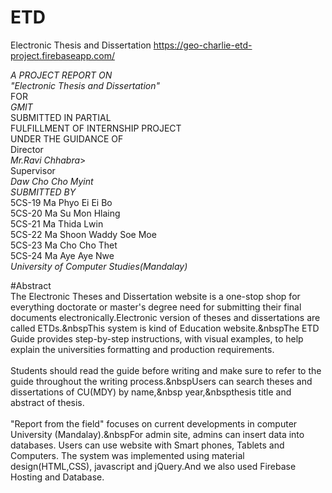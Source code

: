 # ETD
Electronic Thesis and Dissertation https://geo-charlie-etd-project.firebaseapp.com/

*A PROJECT REPORT ON*</br>
*"Electronic Thesis and Dissertation"*</br>
FOR</br>
*GMIT*</br>
SUBMITTED IN PARTIAL</br>
FULFILLMENT OF INTERNSHIP PROJECT</br>
UNDER THE GUIDANCE OF</br> 
Director</br>
*Mr.Ravi Chhabra*></br>
Supervisor</br>
*Daw Cho Cho Myint*</br>
*SUBMITTED BY*</br>
5CS-19 Ma Phyo Ei Ei Bo</br> 
5CS-20 Ma Su Mon Hlaing</br>
5CS-21 Ma Thida Lwin</br>
5CS-22 Ma Shoon Waddy Soe Moe</br>
5CS-23 Ma Cho Cho Thet</br>
5CS-24 Ma Aye Aye Nwe</br>
*University of Computer Studies(Mandalay)*

#Abstract
<br/>The Electronic Theses and Dissertation website is a one-stop shop for everything doctorate or master's degree need for submitting their final documents electronically.Electronic version of theses and dissertations are called ETDs.&nbspThis system is kind of Education website.&nbspThe ETD Guide provides step-by-step instructions, with visual examples, to help explain the universities formatting and production requirements.</br>
<br/>Students should read the guide before writing and make sure to refer to the guide throughout the writing process.&nbspUsers can search theses and dissertations of CU(MDY) by name,&nbsp year,&nbspthesis title and abstract of thesis.</br>
<br/>"Report from the field" focuses on current developments in computer University (Mandalay).&nbspFor admin site, admins can insert data into databases. Users can use website with Smart phones, Tablets and Computers. The system was implemented using material design(HTML,CSS), javascript and jQuery.And we also used Firebase Hosting and Database.



















